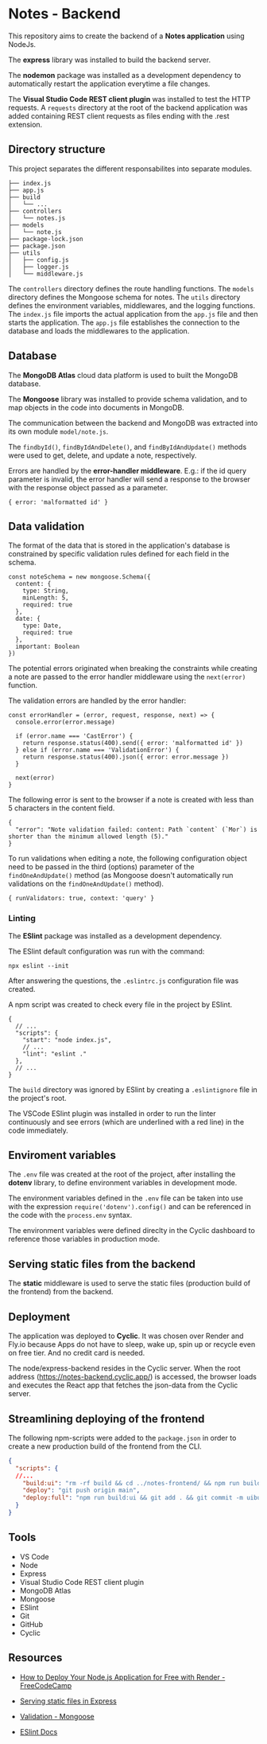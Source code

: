 # Notes - Backend

This repository aims to create the backend of a **Notes application** using NodeJs.

The **express** library was installed to build the backend server.

The **nodemon** package was installed as a development dependency to automatically restart the application everytime a file changes.

The **Visual Studio Code REST client plugin** was installed to test the HTTP requests. A `requests` directory at the root of the backend application was added containing REST client requests as files ending with the .rest extension.

## Directory structure

This project separates the different responsabilites into separate modules.

```
├── index.js
├── app.js
├── build
│   └── ...
├── controllers
│   └── notes.js
├── models
│   └── note.js
├── package-lock.json
├── package.json
├── utils
│   ├── config.js
│   ├── logger.js
│   └── middleware.js
```

The `controllers` directory defines the route handling functions.
The `models` directory defines the Mongoose schema for notes.
The `utils` directory defines the environment variables, middlewares, and the logging functions.
The `index.js` file imports the actual application from the `app.js` file and then starts the application.
The `app.js` file establishes the connection to the database and loads the middlewares to the application.

## Database

The **MongoDB Atlas** cloud data platform is used to built the MongoDB database.

The **Mongoose** library was installed to provide schema validation, and to map objects in the code into documents in MongoDB.

The communication between the backend and MongoDB was extracted into its own module `model/note.js`.

The `findbyId()`, `findByIdAndDelete()`, and `findByIdAndUpdate()` methods were used to get, delete, and update a note, respectively.

Errors are handled by the **error-handler middleware**. E.g.: if the id query parameter is invalid, the error handler will send a response to the browser with the response object passed as a parameter.
```
{ error: 'malformatted id' }
```

## Data validation

The format of the data that is stored in the application's database is constrained by specific validation rules defined for each field in the schema.

```
const noteSchema = new mongoose.Schema({
  content: {
    type: String,
    minLength: 5,
    required: true
  },
  date: {
    type: Date,
    required: true
  },
  important: Boolean
})
```

The potential errors originated when breaking the constraints while creating a note are passed to the error handler middleware using the `next(error)` function.

The validation errors are handled by the error handler:

```
const errorHandler = (error, request, response, next) => {
  console.error(error.message)

  if (error.name === 'CastError') {
    return response.status(400).send({ error: 'malformatted id' })
  } else if (error.name === 'ValidationError') {
    return response.status(400).json({ error: error.message })
  }

  next(error)
}
```


The following error is sent to the browser if a note is created with less than 5 characters in the content field.

```
{
  "error": "Note validation failed: content: Path `content` (`Mor`) is shorter than the minimum allowed length (5)."
}
```

To run validations when editing a note, the following configuration object need to be passed in the third (options) parameter of the `findOneAndUpdate()` method (as Mongoose doesn't automatically run validations on the `findOneAndUpdate()` method).

```
{ runValidators: true, context: 'query' }
```

### Linting

The **ESlint** package was installed as a development dependency.

The ESlint default configuration was run with the command:

```
npx eslint --init
```

After answering the questions, the `.eslintrc.js` configuration file was created.

A npm script was created to check every file in the project by ESlint.

```
{
  // ...
  "scripts": {
    "start": "node index.js",
    // ...
    "lint": "eslint ."
  },
  // ...
}
```

The `build` directory was ignored by ESlint by creating a `.eslintignore` file in the project's root.

The VSCode ESlint plugin was installed in order to run the linter continuously and see errors (which are underlined with a red line) in the code immediately.

## Enviroment variables

The `.env` file was created at the root of the project, after installing the **dotenv** library, to define environment variables in development mode.

The environment variables defined in the `.env` file can be taken into use with the expression `require('dotenv').config()` and can be referenced in the code with the `process.env` syntax.

The environment variables were defined direclty in the Cyclic dashboard to reference those variables in production mode.

## Serving static files from the backend

The **static** middleware is used to serve the static files (production build of the frontend) from the backend.

## Deployment

The application was deployed to **Cyclic**. It was chosen over Render and Fly.io because Apps do not have to sleep, wake up, spin up or recycle even on free tier. And no credit card is needed.

The node/express-backend resides in the Cyclic server. When the root address (https://notes-backend.cyclic.app/) is accessed, the browser loads and executes the React app that fetches the json-data from the Cyclic server.

## Streamlining deploying of the frontend

The following npm-scripts were added to the `package.json` in order to create a new production build of the frontend from the CLI.

```json
{
  "scripts": {
  //...
	"build:ui": "rm -rf build && cd ../notes-frontend/ && npm run build && cp -r build ../notes-backend",
	"deploy": "git push origin main",
	"deploy:full": "npm run build:ui && git add . && git commit -m uibuild && npm run deploy",
  }
}
```

## Tools

- VS Code
- Node
- Express
- Visual Studio Code REST client plugin
- MongoDB Atlas
- Mongoose
- ESlint
- Git
- GitHub
- Cyclic

## Resources

- [How to Deploy Your Node.js Application for Free with Render - FreeCodeCamp](https://www.freecodecamp.org/news/how-to-deploy-nodejs-application-with-render/)

- [Serving static files in Express](https://expressjs.com/en/starter/static-files.html)

- [Validation - Mongoose](https://mongoosejs.com/docs/validation.html)

- [ESlint Docs](https://eslint.org/)
